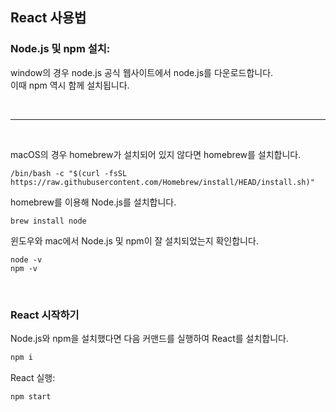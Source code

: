 ## React 사용법

### Node.js 및 npm 설치:

window의 경우 node.js 공식 웹사이트에서 node.js를 다운로드합니다.</br>
이때 npm 역시 함께 설치됩니다.

</br>

---

</br>

macOS의 경우 homebrew가 설치되어 있지 않다면 homebrew를 설치합니다.
   
```
/bin/bash -c "$(curl -fsSL https://raw.githubusercontent.com/Homebrew/install/HEAD/install.sh)"
```

homebrew를 이용해 Node.js를 설치합니다.

```
brew install node
```

윈도우와 mac에서 Node.js 및 npm이 잘 설치되었는지 확인합니다.

```
node -v
npm -v
```

</br>

### React 시작하기

Node.js와 npm을 설치했다면 다음 커맨드를 실행하여 React를 설치합니다.

```bash
npm i
```

React 실행:

```
npm start
```
